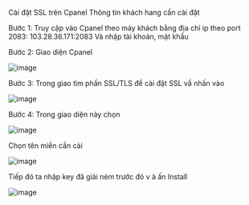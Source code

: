Cài đặt SSL trên Cpanel
Thông tin khách hang cần cài đặt
 

Bước 1:
Truy cập vào Cpanel  theo máy khách bằng địa chỉ ip theo port 2083: 103.28.36.171:2083
Và nhập tài khoản, mật khẩu

Bước  2: Giao diện Cpanel 

![image](https://user-images.githubusercontent.com/105496635/190991477-433a062e-50d7-4be4-8dfb-c81a55179ce2.png)

Bước 3: Trong  giao  tìm phần SSL/TLS để cài đặt SSL vầ nhấn vào
 
 ![image](https://user-images.githubusercontent.com/105496635/190991513-fe2768f8-0479-403e-a4d7-98789560bcf7.png)

 
Bước 4: Trong giao diện này chọn
 
 ![image](https://user-images.githubusercontent.com/105496635/190991561-3dea6ac9-6955-47d4-a375-ce9a6cae5d5d.png)

 
Chọn tên miền cần cài

![image](https://user-images.githubusercontent.com/105496635/190991598-dd07f37b-1a78-400e-8848-c6e52560eb27.png)

 
Tiếp đó ta nhập key đã giải ném trước đó v à ấn Install
 
![image](https://user-images.githubusercontent.com/105496635/190991619-7ffa4d08-b1e7-458d-8185-8fbd60394840.png)

